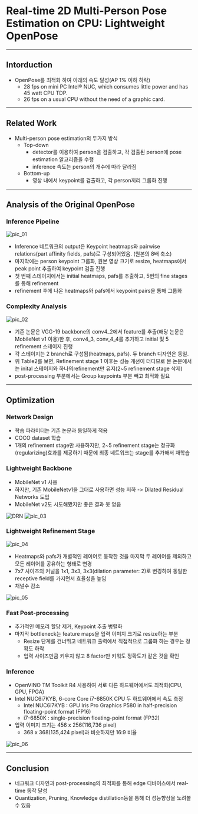 # Real-time 2D Multi-Person Pose Estimation on CPU: Lightweight OpenPose

---

## Intorduction
- OpenPose를 최적화 하여 아래의 속도 달성(AP 1% 이하 하락)
  - 28 fps on mini PC Intel® NUC, which consumes little power and has 45 watt CPU TDP.
  - 26 fps on a usual CPU without the need of a graphic card.

---

## Related Work
- Multi-person pose estimation의 두가지 방식
  - Top-down
    - detector를 이용하여 person을 검출하고, 각 검출된 person에 pose estimation 알고리즘을 수행
    - inference 속도는 person의 개수에 따라 달라짐
  - Bottom-up
    - 영상 내에서 keypoint를 검출하고, 각 person끼리 그룹화 진행

---

## Analysis of the Original OpenPose
### Inference Pipeline

![pic_01](images/lightweight_01.png)

- Inference 네트워크의 output은 Keypoint heatmaps와 pairwise relations(part affinity fields, pafs)로 구성되어있음. (원본의 8배 축소)
- 마지막에는 person keypoint 그룹화, 원본 영상 크기로 resize, heatmaps에서 peak point 추출하여 keypoint 검출 진행
- 첫 번째 스테이지에서는 initial heatmaps, pafs를 추출하고, 5번의 fine stages를 통해 refinement
- refinement 후에 나온 heatmaps와 pafs에서 keypoint pairs을 통해 그룹화

### Complexity Analysis

![pic_02](images/lightweight_02.png)

- 기존 논문은 VGG-19 backbone의 conv4_2에서 feature를 추출(해당 논문은 MobileNet v1 이용)한 후, conv4_3, conv_4_4를 추가하고 initial 및 5 refinement 스테이지 진행
- 각 스테이지는 2 branch로 구성됨(heatmaps, pafs). 두 branch 디자인은 동일.
- 위 Table2를 보면, Refinement stage 1 이후는 성능 개선이 더디므로 본 논문에서는 inital 스테이지와 하나의refinement만 유지(2~5 refinement stage 삭제)
- post-processing 부분에서는 Group keypoints 부분 빼고 최적화 필요

---

## Optimization
### Network Design
- 학습 파라미터는 기존 논문과 동일하게 적용
- COCO dataset 학습
- 1개의 refinement stage만 사용하지만, 2~5 refinement stage는 정규화(regularizing)효과를 제공하기 때문에 최종 네트워크는 stage를 추가해서 재학습

### Lightweight Backbone
- MobileNet v1 사용
- 하지만, 기존 MobileNetv1을 그대로 사용하면 성능 저하 -> Dilated Residual Networks 도입
- MobileNet v2도 시도해봤지만 좋은 결과 못 얻음

![DRN](images/DRN.gif)
![pic_03](images/lightweight_03.png)

### Lightweight Refinement Stage

![pic_04](images/lightweight_04.png)

- Heatmaps와 pafs가 개별적인 레이어로 동작한 것을 마지막 두 레이어를 제외하고 모든 레이어를 공유하는 형태로 변경
- 7x7 사이즈의 커널을 1x1, 3x3, 3x3(dilation parameter: 2)로 변경하여 동일한 receptive field를 가지면서 효율성을 높임
- 채널수 감소

![pic_05](images/lightweight_05.png)

### Fast Post-processing
- 추가적인 메모리 할당 제거, Keypoint 추출 병렬화
- 마지막 bottleneck는 feature maps을 입력 이미지 크기로 resize하는 부분
  - Resize 단계를 건너뛰고 네트워크 출력에서 직접적으로 그룹화 하는 경우는 정확도 하락
  - 입력 사이즈만큼 키우지 않고 8 factor만 키워도 정확도가 같은 것을 확인

### Inference
- OpenVINO TM Toolkit R4 사용하여 서로 다른 하드웨어에서도 최적화(CPU, GPU, FPGA)
- Intel NUC6i7KYB, 6-core Core i7-6850K CPU 두 하드웨어에서 속도 측정
  - Intel NUC6i7KYB : GPU Iris Pro Graphics P580 in half-precision floating-point format (FP16)
  - i7-6850K : single-precision floating-point format (FP32)
- 입력 이미지 크기는 456 x 256(116,736 pixel)
  - 368 x 368(135,424 pixel)과 비슷하지만 16:9 비율

![pic_06](images/lightweight_06.png)

---

## Conclusion
- 네크워크 디자인과 post-processing의 최적화를 통해 edge 디바이스에서 real-time 동작 달성
- Quantization, Pruning, Knowledge distillation등을 통해 더 성능향상을 노려볼 수 있음